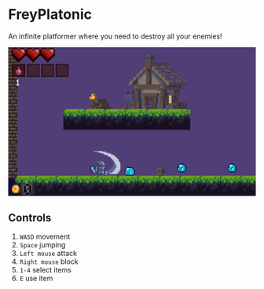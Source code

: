 # FreyPlatonic

An infinite platformer where you need to destroy all your enemies!

![Frey Platonic](./assets/img/screenshot-1.jpg)

## Controls

1. `WASD` movement
2. `Space` jumping
3. `Left mouse` attack
4. `Right mouse` block
5. `1-4` select items
6. `E` use item
